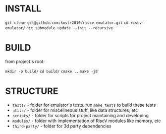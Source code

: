 # INSTALL

`git clone git@github.com:kostr2010/riscv-emulator.git`
`cd riscv-emulator/`
`git submodule update --init --recursive`

# BUILD

from project's root:

`mkdir -p build/`
`cd build/`
`cmake ..`
`make -j8`

# STRUCTURE

- `tests/` - folder for emulator's tests. run `make tests` to build these tests
- `utils/` - folder for miscellneous stuff, like data structures, etc
- `scripts/` - folder for scripts for project maintaining and developing
- `modules/` - folder with implementation of RiscV modules like memory, etc
- `third-party/` - folder for 3d party dependencies
